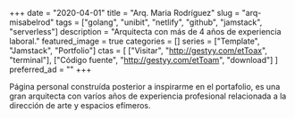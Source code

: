 +++ 
date = "2020-04-01"
title = "Arq. Maria Rodríguez"
slug = "arq-misabelrod"
tags = ["golang", "unibit", "netlify", "github", "jamstack", "serverless"]
description = "Arquitecta con más de 4 años de experiencia laboral."
featured_image = true
categories = []
series = ["Template", "Jamstack", "Portfolio"]
ctas = [
    ["Visitar", "http://gestyy.com/etToax", "terminal"],
    ["Código fuente", "http://gestyy.com/etToam", "download"]
]
preferred_ad = ""
+++

<p>
    Página personal construída posterior a inspirarme en el portafolio, es una gran arquitecta con varíos años de experiencia profesional relacionada a la dirección de arte y espacios efímeros.
</p>